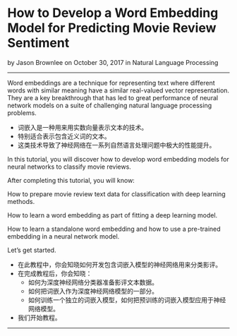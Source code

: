 # How to Develop a Word Embedding Model for Predicting Movie Review Sentiment

by Jason Brownlee on October 30, 2017 in Natural Language Processing

***

Word embeddings are a technique for representing text where different words with similar meaning have a similar real-valued vector representation.
They are a key breakthrough that has led to great performance of neural network models on a suite of challenging natural language processing problems.

* 词嵌入是一种用来用实数向量表示文本的技术。
* 特别适合表示包含近义词的文本。
* 这类技术导致了神经网络在一系列自然语言处理问题中极大的性能提升。

In this tutorial, you will discover how to develop word embedding models for neural networks to classify movie reviews.

After completing this tutorial, you will know:

How to prepare movie review text data for classification with deep learning methods.

How to learn a word embedding as part of fitting a deep learning model.

How to learn a standalone word embedding and how to use a pre-trained embedding in a neural network model.

Let’s get started.

* 在此教程中，你会知晓如何开发包含词嵌入模型的神经网络用来分类影评。
* 在完成教程后，你会知晓：
    * 如何为深度神经网络分类器准备影评文本数据。
    * 如何把词嵌入作为深度神经网络模型的一部分。
    * 如何训练一个独立的词嵌入模型，如何把预训练的词嵌入模型应用于神经网络模型。
* 我们开始教程。

***
